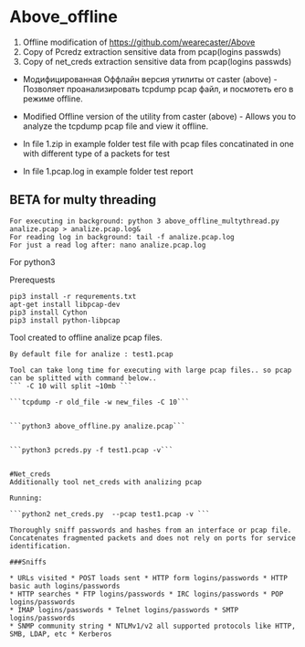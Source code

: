 # Above_offline
1) Offline modification of https://github.com/wearecaster/Above
2) Copy of Pcredz extraction sensitive data from pcap(logins passwds)
3) Copy of net_creds extraction sensitive data from pcap(logins passwds)



* Модифицированная Оффлайн версия утилиты от caster (above) - Позволяет проанализировать tcpdump pcap файл, и посмотеть его в режиме offline.

* Modified Offline version of the utility from caster (above) - Allows you to analyze the tcpdump pcap file and view it offline.

* In file 1.zip in example folder test file with pcap files concatinated in one with different type of a packets for test
* In file 1.pcap.log in example folder test report

## BETA for multy threading
```
For executing in background: python 3 above_offline_multythread.py analize.pcap > analize.pcap.log&
For reading log in background: tail -f analize.pcap.log
For just a read log after: nano analize.pcap.log
```

For python3 

Prerequests
```
pip3 install -r requrements.txt
apt-get install libpcap-dev
pip3 install Cython
pip3 install python-libpcap
```

Tool created to offline analize pcap files.
```Executing:
By default file for analize : test1.pcap

Tool can take long time for executing with large pcap files.. so pcap can be splitted with command below.. 
``` -C 10 will split ~10mb ```

```tcpdump -r old_file -w new_files -C 10```


```python3 above_offline.py analize.pcap```


```python3 pcreds.py -f test1.pcap -v```


#Net_creds
Additionally tool net_creds with analizing pcap

Running:

```python2 net_creds.py  --pcap test1.pcap -v ```

Thoroughly sniff passwords and hashes from an interface or pcap file. 
Concatenates fragmented packets and does not rely on ports for service 
identification. 

###Sniffs

* URLs visited * POST loads sent * HTTP form logins/passwords * HTTP basic auth logins/passwords
* HTTP searches * FTP logins/passwords * IRC logins/passwords * POP logins/passwords
* IMAP logins/passwords * Telnet logins/passwords * SMTP logins/passwords
* SNMP community string * NTLMv1/v2 all supported protocols like HTTP, SMB, LDAP, etc * Kerberos

